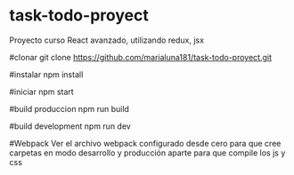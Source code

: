# task-todo-proyect
Proyecto curso React avanzado, utilizando redux, jsx

#clonar
git clone https://github.com/marialuna181/task-todo-proyect.git

#instalar
npm install

#iniciar
npm start

#build produccion
npm run build

#build development
npm run dev

#Webpack
Ver el archivo webpack configurado desde cero para que cree carpetas en modo desarrollo y producción aparte para que compile los js y css